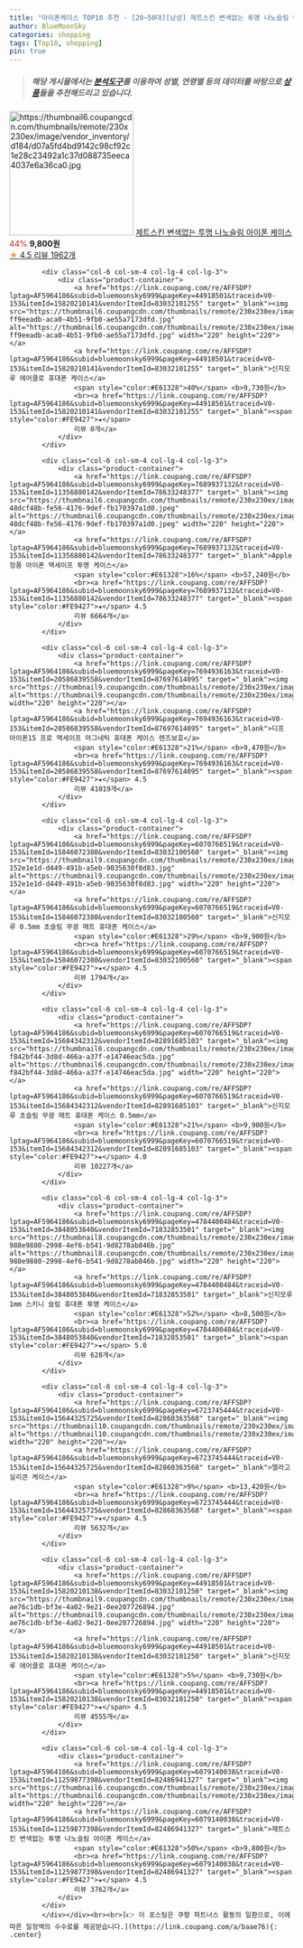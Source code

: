 ```yaml
---
title: "아이폰케이스 TOP10 추천 - [20~50대][남성] 제트스킨 변색없는 투명 나노슬림 아이폰 케이스"
author: BlueMoonSky
categories: shopping
tags: [Top10, shopping]
pin: true
---
```


> ##### 해당 게시물에서는 [**분석도구**](https://itemscout.io/)를 이용하여 **성별**, **연령별** 등의 데이터를 바탕으로 [**상품**](https://link.coupang.com/a/baae76)들을 추천해드리고 있습니다.
<div class="container"><div class="row">
            <div class="col-6 col-sm-4 col-lg-4 col-lg-3">
                <div class="product-container">
                    <a href="https://link.coupang.com/re/AFFSDP?lptag=AF5964186&subid=bluemoonsky6999&pageKey=6079140038&traceid=V0-153&itemId=11259877398&vendorItemId=82486941327" target="_blank"><img src="https://thumbnail6.coupangcdn.com/thumbnails/remote/230x230ex/image/vendor_inventory/d184/d07a5fd4bd9142c98cf92c1e28c23492a1c37d088735eeca4037e6a36ca0.jpg" alt="https://thumbnail6.coupangcdn.com/thumbnails/remote/230x230ex/image/vendor_inventory/d184/d07a5fd4bd9142c98cf92c1e28c23492a1c37d088735eeca4037e6a36ca0.jpg" width="220" height="220"></a>
                    <a href="https://link.coupang.com/re/AFFSDP?lptag=AF5964186&subid=bluemoonsky6999&pageKey=6079140038&traceid=V0-153&itemId=11259877398&vendorItemId=82486941327" target="_blank">제트스킨 변색없는 투명 나노슬림 아이폰 케이스</a>
                    <span style="color:#E61328">44%</span> <b>9,800원</b>
                    <br><a href="https://link.coupang.com/re/AFFSDP?lptag=AF5964186&subid=bluemoonsky6999&pageKey=6079140038&traceid=V0-153&itemId=11259877398&vendorItemId=82486941327" target="_blank"><span style="color:#FE9427">★</span> 4.5
                    리뷰 1962개</a>
                </div>
            </div>
            
            <div class="col-6 col-sm-4 col-lg-4 col-lg-3">
                <div class="product-container">
                    <a href="https://link.coupang.com/re/AFFSDP?lptag=AF5964186&subid=bluemoonsky6999&pageKey=44918501&traceid=V0-153&itemId=15820210141&vendorItemId=83032101255" target="_blank"><img src="https://thumbnail6.coupangcdn.com/thumbnails/remote/230x230ex/image/retail/images/506121363527956-ff9eeadb-aca0-4b51-9fb0-ae55a7173dfd.jpg" alt="https://thumbnail6.coupangcdn.com/thumbnails/remote/230x230ex/image/retail/images/506121363527956-ff9eeadb-aca0-4b51-9fb0-ae55a7173dfd.jpg" width="220" height="220"></a>
                    <a href="https://link.coupang.com/re/AFFSDP?lptag=AF5964186&subid=bluemoonsky6999&pageKey=44918501&traceid=V0-153&itemId=15820210141&vendorItemId=83032101255" target="_blank">신지모루 에어클로 휴대폰 케이스</a>
                    <span style="color:#E61328">40%</span> <b>9,730원</b>
                    <br><a href="https://link.coupang.com/re/AFFSDP?lptag=AF5964186&subid=bluemoonsky6999&pageKey=44918501&traceid=V0-153&itemId=15820210141&vendorItemId=83032101255" target="_blank"><span style="color:#FE9427">★</span> 
                    리뷰 0개</a>
                </div>
            </div>
            
            <div class="col-6 col-sm-4 col-lg-4 col-lg-3">
                <div class="product-container">
                    <a href="https://link.coupang.com/re/AFFSDP?lptag=AF5964186&subid=bluemoonsky6999&pageKey=7689937132&traceid=V0-153&itemId=11356880142&vendorItemId=78633248377" target="_blank"><img src="https://thumbnail6.coupangcdn.com/thumbnails/remote/230x230ex/image/retail/images/2372023163798181-48dcf48b-fe56-4176-9def-fb170397a1d0.jpeg" alt="https://thumbnail6.coupangcdn.com/thumbnails/remote/230x230ex/image/retail/images/2372023163798181-48dcf48b-fe56-4176-9def-fb170397a1d0.jpeg" width="220" height="220"></a>
                    <a href="https://link.coupang.com/re/AFFSDP?lptag=AF5964186&subid=bluemoonsky6999&pageKey=7689937132&traceid=V0-153&itemId=11356880142&vendorItemId=78633248377" target="_blank">Apple 정품 아이폰 맥세이프 투명 케이스</a>
                    <span style="color:#E61328">16%</span> <b>57,240원</b>
                    <br><a href="https://link.coupang.com/re/AFFSDP?lptag=AF5964186&subid=bluemoonsky6999&pageKey=7689937132&traceid=V0-153&itemId=11356880142&vendorItemId=78633248377" target="_blank"><span style="color:#FE9427">★</span> 4.5
                    리뷰 6664개</a>
                </div>
            </div>
            
            <div class="col-6 col-sm-4 col-lg-4 col-lg-3">
                <div class="product-container">
                    <a href="https://link.coupang.com/re/AFFSDP?lptag=AF5964186&subid=bluemoonsky6999&pageKey=7694936163&traceid=V0-153&itemId=20586839558&vendorItemId=87697614095" target="_blank"><img src="https://thumbnail9.coupangcdn.com/thumbnails/remote/230x230ex/image/vendor_inventory/5139/4a5479de7a0106e00b56728018f031b16a902d902620910ce907387a4471.jpg" alt="https://thumbnail9.coupangcdn.com/thumbnails/remote/230x230ex/image/vendor_inventory/5139/4a5479de7a0106e00b56728018f031b16a902d902620910ce907387a4471.jpg" width="220" height="220"></a>
                    <a href="https://link.coupang.com/re/AFFSDP?lptag=AF5964186&subid=bluemoonsky6999&pageKey=7694936163&traceid=V0-153&itemId=20586839558&vendorItemId=87697614095" target="_blank">디프 아이폰15 프로 맥세이프 마그네틱 휴대폰 케이스 렌즈보호</a>
                    <span style="color:#E61328">21%</span> <b>9,470원</b>
                    <br><a href="https://link.coupang.com/re/AFFSDP?lptag=AF5964186&subid=bluemoonsky6999&pageKey=7694936163&traceid=V0-153&itemId=20586839558&vendorItemId=87697614095" target="_blank"><span style="color:#FE9427">★</span> 4.5
                    리뷰 41019개</a>
                </div>
            </div>
            
            <div class="col-6 col-sm-4 col-lg-4 col-lg-3">
                <div class="product-container">
                    <a href="https://link.coupang.com/re/AFFSDP?lptag=AF5964186&subid=bluemoonsky6999&pageKey=6070766519&traceid=V0-153&itemId=15846072380&vendorItemId=83032100560" target="_blank"><img src="https://thumbnail9.coupangcdn.com/thumbnails/remote/230x230ex/image/retail/images/687691484388162-152e1e1d-d449-491b-a5eb-9035630f8d83.jpg" alt="https://thumbnail9.coupangcdn.com/thumbnails/remote/230x230ex/image/retail/images/687691484388162-152e1e1d-d449-491b-a5eb-9035630f8d83.jpg" width="220" height="220"></a>
                    <a href="https://link.coupang.com/re/AFFSDP?lptag=AF5964186&subid=bluemoonsky6999&pageKey=6070766519&traceid=V0-153&itemId=15846072380&vendorItemId=83032100560" target="_blank">신지모루 0.5mm 초슬림 무광 매트 휴대폰 케이스</a>
                    <span style="color:#E61328">29%</span> <b>9,900원</b>
                    <br><a href="https://link.coupang.com/re/AFFSDP?lptag=AF5964186&subid=bluemoonsky6999&pageKey=6070766519&traceid=V0-153&itemId=15846072380&vendorItemId=83032100560" target="_blank"><span style="color:#FE9427">★</span> 4.5
                    리뷰 1794개</a>
                </div>
            </div>
            
            <div class="col-6 col-sm-4 col-lg-4 col-lg-3">
                <div class="product-container">
                    <a href="https://link.coupang.com/re/AFFSDP?lptag=AF5964186&subid=bluemoonsky6999&pageKey=6070766519&traceid=V0-153&itemId=15684342312&vendorItemId=82891685103" target="_blank"><img src="https://thumbnail6.coupangcdn.com/thumbnails/remote/230x230ex/image/retail/images/36257044703007-f842bf44-3d8d-466a-a37f-e14746eac5da.jpg" alt="https://thumbnail6.coupangcdn.com/thumbnails/remote/230x230ex/image/retail/images/36257044703007-f842bf44-3d8d-466a-a37f-e14746eac5da.jpg" width="220" height="220"></a>
                    <a href="https://link.coupang.com/re/AFFSDP?lptag=AF5964186&subid=bluemoonsky6999&pageKey=6070766519&traceid=V0-153&itemId=15684342312&vendorItemId=82891685103" target="_blank">신지모루 초슬림 무광 매트 휴대폰 케이스 0.5mm</a>
                    <span style="color:#E61328">21%</span> <b>9,900원</b>
                    <br><a href="https://link.coupang.com/re/AFFSDP?lptag=AF5964186&subid=bluemoonsky6999&pageKey=6070766519&traceid=V0-153&itemId=15684342312&vendorItemId=82891685103" target="_blank"><span style="color:#FE9427">★</span> 4.0
                    리뷰 10227개</a>
                </div>
            </div>
            
            <div class="col-6 col-sm-4 col-lg-4 col-lg-3">
                <div class="product-container">
                    <a href="https://link.coupang.com/re/AFFSDP?lptag=AF5964186&subid=bluemoonsky6999&pageKey=4784400484&traceid=V0-153&itemId=3848053840&vendorItemId=71832853501" target="_blank"><img src="https://thumbnail8.coupangcdn.com/thumbnails/remote/230x230ex/image/retail/images/261497667400689-988e9880-2998-4ef6-b541-9d8278ab846b.jpg" alt="https://thumbnail8.coupangcdn.com/thumbnails/remote/230x230ex/image/retail/images/261497667400689-988e9880-2998-4ef6-b541-9d8278ab846b.jpg" width="220" height="220"></a>
                    <a href="https://link.coupang.com/re/AFFSDP?lptag=AF5964186&subid=bluemoonsky6999&pageKey=4784400484&traceid=V0-153&itemId=3848053840&vendorItemId=71832853501" target="_blank">신지모루 1mm 스키니 슬림 휴대폰 투명 케이스</a>
                    <span style="color:#E61328">52%</span> <b>8,500원</b>
                    <br><a href="https://link.coupang.com/re/AFFSDP?lptag=AF5964186&subid=bluemoonsky6999&pageKey=4784400484&traceid=V0-153&itemId=3848053840&vendorItemId=71832853501" target="_blank"><span style="color:#FE9427">★</span> 5.0
                    리뷰 628개</a>
                </div>
            </div>
            
            <div class="col-6 col-sm-4 col-lg-4 col-lg-3">
                <div class="product-container">
                    <a href="https://link.coupang.com/re/AFFSDP?lptag=AF5964186&subid=bluemoonsky6999&pageKey=6723745444&traceid=V0-153&itemId=15644325725&vendorItemId=82860363568" target="_blank"><img src="https://thumbnail10.coupangcdn.com/thumbnails/remote/230x230ex/image/vendor_inventory/942b/6235089f94b64e452a7feb3ac0ca8fa30ef228dff89390e6d3de84c4bd7d.jpg" alt="https://thumbnail10.coupangcdn.com/thumbnails/remote/230x230ex/image/vendor_inventory/942b/6235089f94b64e452a7feb3ac0ca8fa30ef228dff89390e6d3de84c4bd7d.jpg" width="220" height="220"></a>
                    <a href="https://link.coupang.com/re/AFFSDP?lptag=AF5964186&subid=bluemoonsky6999&pageKey=6723745444&traceid=V0-153&itemId=15644325725&vendorItemId=82860363568" target="_blank">엘라고 실리콘 케이스</a>
                    <span style="color:#E61328">9%</span> <b>13,420원</b>
                    <br><a href="https://link.coupang.com/re/AFFSDP?lptag=AF5964186&subid=bluemoonsky6999&pageKey=6723745444&traceid=V0-153&itemId=15644325725&vendorItemId=82860363568" target="_blank"><span style="color:#FE9427">★</span> 4.5
                    리뷰 5632개</a>
                </div>
            </div>
            
            <div class="col-6 col-sm-4 col-lg-4 col-lg-3">
                <div class="product-container">
                    <a href="https://link.coupang.com/re/AFFSDP?lptag=AF5964186&subid=bluemoonsky6999&pageKey=44918501&traceid=V0-153&itemId=15820210138&vendorItemId=83032101250" target="_blank"><img src="https://thumbnail9.coupangcdn.com/thumbnails/remote/230x230ex/image/retail/images/997768707979511-ae76c1db-bf3e-4a02-9e21-0ee207726894.jpg" alt="https://thumbnail9.coupangcdn.com/thumbnails/remote/230x230ex/image/retail/images/997768707979511-ae76c1db-bf3e-4a02-9e21-0ee207726894.jpg" width="220" height="220"></a>
                    <a href="https://link.coupang.com/re/AFFSDP?lptag=AF5964186&subid=bluemoonsky6999&pageKey=44918501&traceid=V0-153&itemId=15820210138&vendorItemId=83032101250" target="_blank">신지모루 에어클로 휴대폰 케이스</a>
                    <span style="color:#E61328">5%</span> <b>9,730원</b>
                    <br><a href="https://link.coupang.com/re/AFFSDP?lptag=AF5964186&subid=bluemoonsky6999&pageKey=44918501&traceid=V0-153&itemId=15820210138&vendorItemId=83032101250" target="_blank"><span style="color:#FE9427">★</span> 4.5
                    리뷰 4555개</a>
                </div>
            </div>
            
            <div class="col-6 col-sm-4 col-lg-4 col-lg-3">
                <div class="product-container">
                    <a href="https://link.coupang.com/re/AFFSDP?lptag=AF5964186&subid=bluemoonsky6999&pageKey=6079140038&traceid=V0-153&itemId=11259877398&vendorItemId=82486941327" target="_blank"><img src="https://thumbnail6.coupangcdn.com/thumbnails/remote/230x230ex/image/vendor_inventory/d184/d07a5fd4bd9142c98cf92c1e28c23492a1c37d088735eeca4037e6a36ca0.jpg" alt="https://thumbnail6.coupangcdn.com/thumbnails/remote/230x230ex/image/vendor_inventory/d184/d07a5fd4bd9142c98cf92c1e28c23492a1c37d088735eeca4037e6a36ca0.jpg" width="220" height="220"></a>
                    <a href="https://link.coupang.com/re/AFFSDP?lptag=AF5964186&subid=bluemoonsky6999&pageKey=6079140038&traceid=V0-153&itemId=11259877398&vendorItemId=82486941327" target="_blank">제트스킨 변색없는 투명 나노슬림 아이폰 케이스</a>
                    <span style="color:#E61328">50%</span> <b>9,800원</b>
                    <br><a href="https://link.coupang.com/re/AFFSDP?lptag=AF5964186&subid=bluemoonsky6999&pageKey=6079140038&traceid=V0-153&itemId=11259877398&vendorItemId=82486941327" target="_blank"><span style="color:#FE9427">★</span> 4.5
                    리뷰 3762개</a>
                </div>
            </div>
            </div></div><br><br>[👉 이 포스팅은 쿠팡 파트너스 활동의 일환으로, 이에 따른 일정액의 수수료를 제공받습니다.](https://link.coupang.com/a/baae76){: .center}